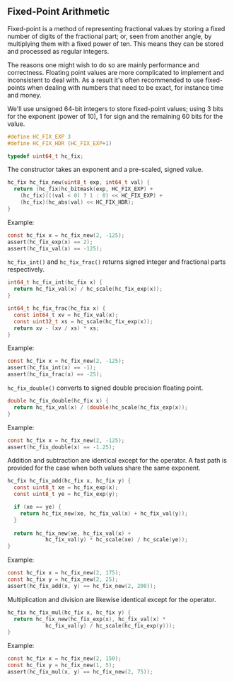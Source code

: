 ## Fixed-Point Arithmetic
Fixed-point is a method of representing fractional values by storing a fixed number of digits of the fractional part; or, seen from another angle, by multiplying them with a fixed power of ten. This means they can be stored and processed as regular integers.

The reasons one might wish to do so are mainly performance and correctness. Floating point values are more complicated to implement and inconsistent to deal with. As a result it's often recommended to use fixed-points when dealing with numbers that need to be exact, for instance time and money.

We'll use unsigned 64-bit integers to store fixed-point values; using 3 bits for the exponent (power of 10), 1 for sign and the remaining 60 bits for the value.

```C
#define HC_FIX_EXP 3
#define HC_FIX_HDR (HC_FIX_EXP+1)

typedef uint64_t hc_fix;
```

The constructor takes an exponent and a pre-scaled, signed value.

```C
hc_fix hc_fix_new(uint8_t exp, int64_t val) {
  return (hc_fix)hc_bitmask(exp, HC_FIX_EXP) +
    (hc_fix)(((val < 0) ? 1 : 0) << HC_FIX_EXP) +
    (hc_fix)(hc_abs(val) << HC_FIX_HDR);
}
```

Example:
```C
const hc_fix x = hc_fix_new(2, -125);
assert(hc_fix_exp(x) == 2);
assert(hc_fix_val(x) == -125);
```

`hc_fix_int()` and `hc_fix_frac()` returns signed integer and fractional parts respectively.

```C
int64_t hc_fix_int(hc_fix x) {
  return hc_fix_val(x) / hc_scale(hc_fix_exp(x));
}

int64_t hc_fix_frac(hc_fix x) {
  const int64_t xv = hc_fix_val(x);
  const uint32_t xs = hc_scale(hc_fix_exp(x));
  return xv - (xv / xs) * xs;
}
```

Example:
```C
const hc_fix x = hc_fix_new(2, -125);
assert(hc_fix_int(x) == -1);
assert(hc_fix_frac(x) == -25);
```

`hc_fix_double()` converts to signed double precision floating point.

```C
double hc_fix_double(hc_fix x) {
  return hc_fix_val(x) / (double)hc_scale(hc_fix_exp(x));
}
```

Example:
```C
const hc_fix x = hc_fix_new(2, -125);
assert(hc_fix_double(x) == -1.25);
```

Addition and subtraction are identical except for the operator. A fast path is provided for the case when both values share the same exponent.

```C
hc_fix hc_fix_add(hc_fix x, hc_fix y) {
  const uint8_t xe = hc_fix_exp(x);
  const uint8_t ye = hc_fix_exp(y);

  if (xe == ye) {
    return hc_fix_new(xe, hc_fix_val(x) + hc_fix_val(y));
  }
    
  return hc_fix_new(xe, hc_fix_val(x) +
		    hc_fix_val(y) * hc_scale(xe) / hc_scale(ye));
}
```

Example:
```C
const hc_fix x = hc_fix_new(2, 175);
const hc_fix y = hc_fix_new(2, 25);
assert(hc_fix_add(x, y) == hc_fix_new(2, 200));
```

Multiplication and division are likewise identical except for the operator.

```C
hc_fix hc_fix_mul(hc_fix x, hc_fix y) {
  return hc_fix_new(hc_fix_exp(x), hc_fix_val(x) *
		    hc_fix_val(y) / hc_scale(hc_fix_exp(y)));
}
```

Example:
```C
const hc_fix x = hc_fix_new(2, 150);
const hc_fix y = hc_fix_new(1, 5);
assert(hc_fix_mul(x, y) == hc_fix_new(2, 75));
```
